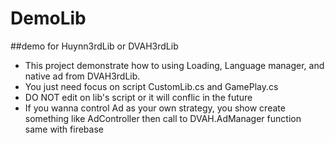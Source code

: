 # DemoLib
##demo for Huynn3rdLib or DVAH3rdLib

- This project demonstrate how to using Loading, Language manager, and native ad from DVAH3rdLib.
- You just need focus on script CustomLib.cs and GamePlay.cs
- DO NOT edit on lib's script or it will conflic in the future
- If you wanna control Ad as your own strategy, you show create something like AdController then call to DVAH.AdManager function
same with firebase
